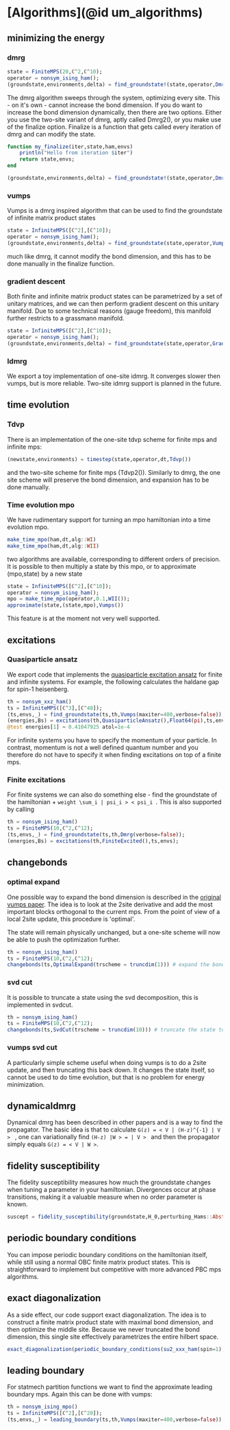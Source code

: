 # [Algorithms](@id um_algorithms)

## minimizing the energy

### dmrg

```julia
state = FiniteMPS(20,ℂ^2,ℂ^10);
operator = nonsym_ising_ham();
(groundstate,environments,delta) = find_groundstate!(state,operator,Dmrg())
```

The dmrg algorithm sweeps through the system, optimizing every site. This - on it's own - cannot increase the bond dimension. If you do want to increase the bond dimension dynamically, then there are two options. Either you use the two-site variant of dmrg, aptly called Dmrg2(), or you make use of the finalize option. Finalize is a function that gets called every iteration of dmrg and can modify the state.

```julia
function my_finalize(iter,state,ham,envs)
    println("Hello from iteration $iter")
    return state,envs;
end

(groundstate,environments,delta) = find_groundstate!(state,operator,Dmrg(finalize = my_finalize))
```

### vumps

Vumps is a dmrg inspired algorithm that can be used to find the groundstate of infinite matrix product states
```julia
state = InfiniteMPS([ℂ^2],[ℂ^10]);
operator = nonsym_ising_ham();
(groundstate,environments,delta) = find_groundstate(state,operator,Vumps())
```

much like dmrg, it cannot modify the bond dimension, and this has to be done manually in the finalize function.

### gradient descent

Both finite and infinite matrix product states can be parametrized by a set of unitary matrices, and we can then perform gradient descent on this unitary manifold. Due to some technical reasons (gauge freedom), this manifold further restricts to a grassmann manifold.

```julia
state = InfiniteMPS([ℂ^2],[ℂ^10]);
operator = nonsym_ising_ham();
(groundstate,environments,delta) = find_groundstate(state,operator,GradientGrassmann())
```

### Idmrg

We export a toy implementation of one-site idmrg. It converges slower then vumps, but is more reliable. Two-site idmrg support is planned in the future.

## time evolution


### Tdvp

There is an implementation of the one-site tdvp scheme for finite mps and infinite mps:
```julia
(newstate,environments) = timestep(state,operator,dt,Tdvp())
```

and the two-site scheme for finite mps (Tdvp2()). Similarly to dmrg, the one site scheme will preserve the bond dimension, and expansion has to be done manually.

### Time evolution mpo

We have rudimentary support for turning an mpo hamiltonian into a time evolution mpo.

```julia
make_time_mpo(ham,dt,alg::WI)
make_time_mpo(ham,dt,alg::WII)
```

two algorithms are available, corresponding to different orders of precision. It is possible to then multiply a state by this mpo, or to approximate (mpo,state) by a new state

```julia
state = InfiniteMPS([ℂ^2],[ℂ^10]);
operator = nonsym_ising_ham();
mpo = make_time_mpo(operator,0.1,WII());
approximate(state,(state,mpo),Vumps())
```

This feature is at the moment not very well supported.

## excitations

### Quasiparticle ansatz

We export code that implements the [quasiparticle excitation ansatz](https://journals.aps.org/prl/abstract/10.1103/PhysRevLett.111.080401) for finite and infinite systems.
For example, the following calculates the haldane gap for spin-1 heisenberg.

```julia
th = nonsym_xxz_ham()
ts = InfiniteMPS([ℂ^3],[ℂ^48]);
(ts,envs,_) = find_groundstate(ts,th,Vumps(maxiter=400,verbose=false));
(energies,Bs) = excitations(th,QuasiparticleAnsatz(),Float64(pi),ts,envs);
@test energies[1] ≈ 0.41047925 atol=1e-4
```

For infinite systems you have to specify the momentum of your particle. In contrast, momentum is not a well defined quantum number and you therefore do not have to specify it when finding excitations on top of a finite mps.

### Finite excitations

For finite systems we can also do something else - find the groundstate of the hamiltonian + ``weight \sum_i | psi_i > < psi_i ``. This is also supported by calling

```julia
th = nonsym_ising_ham()
ts = FiniteMPS(10,ℂ^2,ℂ^12);
(ts,envs,_) = find_groundstate(ts,th,Dmrg(verbose=false));
(energies,Bs) = excitations(th,FiniteExcited(),ts,envs);
```

## changebonds

### optimal expand

One possible way to expand the bond dimension is described in the [original vumps paper](https://arxiv.org/abs/1701.07035). The idea is to look at the 2site derivative and add the most important blocks orthogonal to the current mps. From the point of view of a local 2site update, this procedure is 'optimal'.

The state will remain physically unchanged, but a one-site scheme will now be able to push the optimization further.

```julia
th = nonsym_ising_ham()
ts = FiniteMPS(10,ℂ^2,ℂ^12);
changebonds(ts,OptimalExpand(trscheme = truncdim(1))) # expand the bond dimension by 1
```

### svd cut

It is possible to truncate a state using the svd decomposition, this is implemented in svdcut.

```julia
th = nonsym_ising_ham()
ts = FiniteMPS(10,ℂ^2,ℂ^12);
changebonds(ts,SvdCut(trscheme = truncdim(10))) # truncate the state to one with bond dimension 10
```

### vumps svd cut

A particularly simple scheme useful when doing vumps is to do a 2site update, and then truncating this back down. It changes the state itself, so cannot be used to do time evolution, but that is no problem for energy minimization.

## dynamicaldmrg

Dynamical dmrg has been described in other papers and is a way to find the propagator. The basic idea is that to calculate ``G(z) = < V | (H-z)^{-1} | V > `` , one can variationally find ``(H-z) |W > = | V > `` and then the propagator simply equals ``G(z) = < V | W >``.


## fidelity susceptibility

The fidelity susceptibility measures how much the groundstate changes when tuning a parameter in your hamiltonian. Divergences occur at phase transitions, making it a valuable measure when no order parameter is known.

```julia
suscept = fidelity_susceptibility(groundstate,H_0,perturbing_Hams::AbstractVector)
```

## periodic boundary conditions

You can impose periodic boundary conditions on the hamiltonian itself, while still using a normal OBC finite matrix product states. This is straightforward to implement but competitive with more advanced PBC mps algorithms.

## exact diagonalization

As a side effect, our code support exact diagonalization. The idea is to construct a finite matrix product state with maximal bond dimension, and then optimize the middle site. Because we never truncated the bond dimension, this single site effectively parametrizes the entire hilbert space.

```julia
exact_diagonalization(periodic_boundary_conditions(su2_xxx_ham(spin=1),10)) # find the groundstate on 10 sites
```

## leading boundary

For statmech partition functions we want to find the approximate leading boundary mps. Again this can be done with vumps:

```julia
th = nonsym_ising_mpo()
ts = InfiniteMPS([ℂ^2],[ℂ^20]);
(ts,envs,_) = leading_boundary(ts,th,Vumps(maxiter=400,verbose=false));
```
